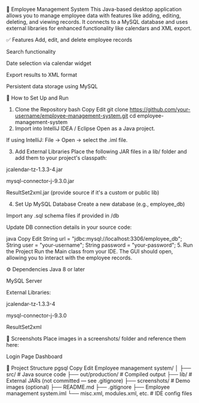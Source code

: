 👥 Employee Management System
This Java-based desktop application allows you to manage employee data with features like adding, editing, deleting, and viewing records. It connects to a MySQL database and uses external libraries for enhanced functionality like calendars and XML export.

✅ Features
Add, edit, and delete employee records

Search functionality

Date selection via calendar widget

Export results to XML format

Persistent data storage using MySQL

🚀 How to Set Up and Run
1. Clone the Repository
bash
Copy
Edit
git clone https://github.com/your-username/employee-management-system.git
cd employee-management-system
2. Import into IntelliJ IDEA / Eclipse
Open as a Java project.

If using IntelliJ: File → Open → select the .iml file.

3. Add External Libraries
Place the following JAR files in a lib/ folder and add them to your project's classpath:

jcalendar-tz-1.3.3-4.jar

mysql-connector-j-9.3.0.jar

ResultSet2xml.jar (provide source if it's a custom or public lib)

4. Set Up MySQL Database
Create a new database (e.g., employee_db)

Import any .sql schema files if provided in /db

Update DB connection details in your source code:

java
Copy
Edit
String url = "jdbc:mysql://localhost:3306/employee_db";
String user = "your-username";
String password = "your-password";
5. Run the Project
Run the Main class from your IDE. The GUI should open, allowing you to interact with the employee records.

⚙️ Dependencies
Java 8 or later

MySQL Server

External Libraries:

jcalendar-tz-1.3.3-4

mysql-connector-j-9.3.0

ResultSet2xml

📸 Screenshots
Place images in a screenshots/ folder and reference them here:

Login Page	Dashboard

📁 Project Structure
pgsql
Copy
Edit
Employee management system/
│
├── src/                         # Java source code
├── out/production/              # Compiled output
├── lib/                         # External JARs (not committed — see .gitignore)
├── screenshots/                 # Demo images (optional)
├── README.md
├── .gitignore
├── Employee management system.iml
└── misc.xml, modules.xml, etc. # IDE config files
